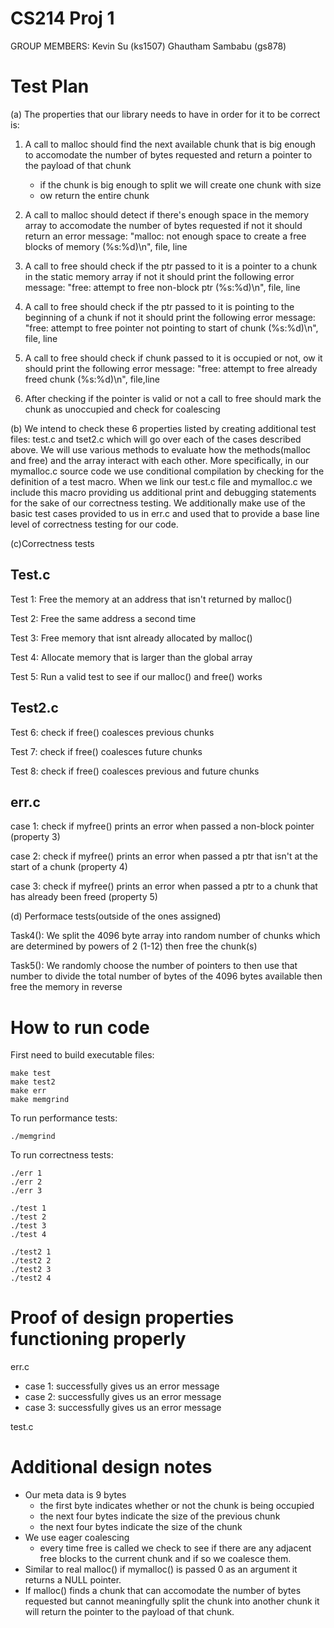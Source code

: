 # CS214 Proj 1

GROUP MEMBERS: Kevin Su (ks1507)
               Ghautham Sambabu (gs878)

# Test Plan
(a) The properties that our library needs to have in order for it to be correct is:
        
1. A call to malloc should find the next available chunk that is big enough to accomodate the number of bytes requested and return a pointer to the payload of that chunk
	- if the chunk is big enough to split we will create one chunk with size
	- ow return the entire chunk 

2. A call to malloc should detect if there's enough space in the memory array to accomodate the number of bytes requested if not it should return an error message: "malloc: not enough space to create a free blocks of memory (%s:%d)\n", file, line
        
3. A call to free should check if the ptr passed to it is a pointer to a chunk in the static memory array if not it should print the following error message: "free: attempt to free non-block ptr (%s:%d)\n", file, line
	
4. A call to free should check if the ptr passed to it is pointing to the beginning of a chunk if not it should print the following error message: "free: attempt to free pointer not pointing to start of chunk (%s:%d)\n", file, line
	
5. A call to free should check if chunk passed to it is occupied or not, ow it should print the following error message: "free: attempt to free already freed chunk (%s:%d)\n", file,line

6. After checking if the pointer is valid or not a call to free should mark the chunk as unoccupied and check for coalescing
    
(b) We intend to check these 6 properties listed by creating additional test files: test.c and tset2.c which will go over each of the cases described above. We will use various methods to evaluate how the methods(malloc and free) and the array interact with each other. More specifically, in our mymalloc.c source code we use conditional compilation by checking for the definition of a test macro. When we link our test.c file and mymalloc.c we include this macro providing us additional print and debugging statements for the sake of our correctness testing. We additionally make use of the basic test cases provided to us in err.c and used that to provide a base line level of correctness testing for our code. 
    
(c)Correctness tests
	
Test.c
---
Test 1: Free the memory at an address that isn't returned by malloc()

Test 2: Free the same address a second time

Test 3: Free memory that isnt already allocated  by malloc()
	
Test 4: Allocate memory that is larger than the global array

Test 5: Run a valid test to see if our malloc() and free() works

Test2.c
---
Test 6: check if free() coalesces previous chunks

Test 7: check if free() coalesces future chunks
	
Test 8: check if free() coalesces previous and future chunks
	
err.c
---
case 1: check if myfree() prints an error when passed a non-block pointer (property 3) 

case 2: check if myfree() prints an error when passed a ptr that isn't at the start of a chunk (property 4)

case 3: check if myfree() prints an error when passed a ptr to a chunk that has already been freed (property 5)
    
(d) Performace tests(outside of the ones assigned)

Task4(): 
We split the 4096 byte array into random number of chunks which are determined by powers of 2 (1-12) 
then free the chunk(s)  

Task5(): 
We randomly choose the number of pointers to then use that number to divide the total number of bytes of the 4096 bytes
available then free the memory in reverse

# How to run code

First need to build executable files:
```
make test
make test2
make err
make memgrind
```
To run performance tests:
```
./memgrind
```

To run correctness tests:
```
./err 1
./err 2
./err 3

./test 1
./test 2
./test 3
./test 4

./test2 1
./test2 2
./test2 3
./test2 4
```

# Proof of design properties functioning properly

err.c
- case 1: successfully gives us an error message
- case 2: successfully gives us an error message
- case 3: successfully gives us an error message

test.c



# Additional design notes
- Our meta data is 9 bytes
	- the first byte indicates whether or not the chunk is being occupied 
	- the next four bytes indicate the size of the previous chunk
	- the next four bytes indicate the size of the chunk
- We use eager coalescing
	- every time free is called we check to see if there are any adjacent free blocks to the current chunk and if so we coalesce them.
- Similar to real malloc() if mymalloc() is passed 0 as an argument it returns a NULL pointer.
- If malloc() finds a chunk that can accomodate the number of bytes requested but cannot meaningfully split the chunk into another chunk it will return the pointer to the payload of that chunk.
